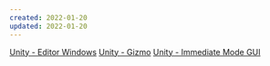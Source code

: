 ```yaml
---
created: 2022-01-20
updated: 2022-01-20
---
```

[Unity - Editor Windows](Unity%20-%20Editor/Unity%20-%20Editor%20Windows.md)
[Unity - Gizmo](Unity%20-%20Editor/Unity%20-%20Gizmo.md)
[Unity - Immediate Mode GUI](Unity%20-%20Editor/Unity%20-%20Immediate%20Mode%20GUI.md)